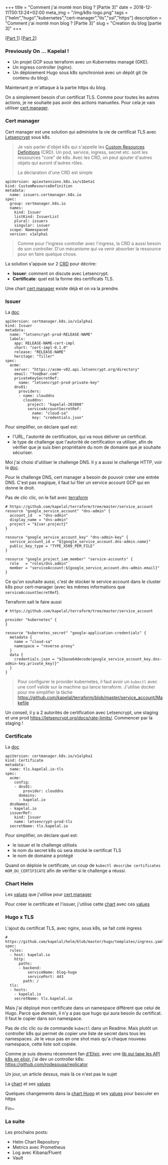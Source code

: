 +++
title = "Comment j'ai monté mon blog ? [Partie 3]"
date = 2018-12-11T00:13:24+02:00
meta_img = "/img/k8s-logo.png"
tags = ["helm","hugo","kubernetes","cert-manager","tls","ssl","https"]
description = "Comment j'ai monté mon blog ? [Partie 3]"
slug = "Creation du blog [partie 3]"
+++

[[Part 1](https://kapelal.io/blog/comment-jai-monté-mon-blog--partie-1/)]
[[Part 2](https://kapelal.io/blog/creation-du-blog-partie-2)]

### Previously On ... Kapelal !

+ Un projet GCP sous terraform avec un Kubernetes managé (GKE).
+ Un ingress controller (nginx).
+ Un déploiement Hugo sous k8s synchronisé avec un dépôt git (le contenu du blog).

Maintenant je m'attaque à la partie https du blog.

On a simplement besoin d'un certificat TLS. Comme pour toutes les autres actions, je ne souhaite pas avoir des actions manuelles. Pour cela je vais utiliser [cert manager](https://github.com/jetstack/cert-manager).

### Cert manager

Cert manager est une solution qui administre la vie de certificat TLS avec [Letsencrypt](https://letsencrypt.org/) sous k8s.

> Je vais parler d'objet k8s qui s'appelle les [Custom Resources Definitions](https://kubernetes.io/docs/concepts/extend-kubernetes/api-extension/custom-resources/) (CRD). Un pod, service, ingress, secret etc. sont les ressources "core" de k8s. Avec les CRD, on peut ajouter d'autres objets qui auront d'autres rôles.
>
> La déclaration d'une CRD est simple

```
apiVersion: apiextensions.k8s.io/v1beta1
kind: CustomResourceDefinition
metadata:
  name: issuers.certmanager.k8s.io
spec:
  group: certmanager.k8s.io
  names:
    kind: Issuer
    listKind: IssuerList
    plural: issuers
    singular: issuer
  scope: Namespaced
  version: v1alpha1
 ```
> Comme pour l'ingress controller avec l'ingress, la CRD a aussi besoin de son controller. D'un mécanisme qui va venir absorber la ressource pour en faire quelque chose.

La solution s'appuie sur 2 [CRD](http://docs.cert-manager.io/en/latest/reference/index.html) pour décrire:

+ **Issuer**: comment on discute avec Letsencrypt.
+ **Certificate**: quel est la forme des certificats TLS.

Une chart [cert manager](https://github.com/helm/charts/tree/master/stable/cert-manager) existe déjà et on va la prendre.

### Issuer

La [doc](http://docs.cert-manager.io/en/latest/reference/issuers.html)

```
apiVersion: certmanager.k8s.io/v1alpha1
kind: Issuer
metadata:
  name: "letsencrypt-prod-RELEASE-NAME"
  labels:
    app: RELEASE-NAME-cert-impl
    chart: "cert-impl-0.1.0"
    release: "RELEASE-NAME"
    heritage: "Tiller"
spec:
  acme:
    server: "https://acme-v02.api.letsencrypt.org/directory"
    email: "foo@bar.com"
    privateKeySecretRef:
      name: "letsencrypt-prod-private-key"
    dns01:
      providers:
      - name: clouddns
        clouddns:
          project: "kapelal-203808"
          serviceAccountSecretRef:
            name: "cloud-sa"
            key: "credentials.json"
```

Pour simplifier, on déclare quel est:

+ l'URL, l'autorité de certification, qui va nous délivrer un certificat.
+ le type de challenge que l'autorité de certification va utiliser, afin de vérifier que je suis bien propriétaire du nom de domaine que je souhaite sécuriser.

Moi j'ai choisi d'utiliser le challenge DNS. Il y a aussi le challenge HTTP, voir la [doc](https://letsencrypt.org/how-it-works/).

Pour le challenge DNS, cert manager a besoin de pouvoir créer une entrée DNS. C'est pas magique, il faut lui filer un service account GCP qui en donne le droit.

Pas de clic clic, on le fait avec [terraform](https://github.com/kapelal/terraform/tree/master/service_account)

```
# https://github.com/kapelal/terraform/tree/master/service_account
resource "google_service_account" "dns-admin" {
  account_id   = "dns-admin"
  display_name = "dns-admin"
  project = "${var.project}"
}

resource "google_service_account_key" "dns-admin-key" {
  service_account_id = "${google_service_account.dns-admin.name}"
  public_key_type = "TYPE_X509_PEM_FILE"
}

resource "google_project_iam_member" "service-accounts" {
  role   = "roles/dns.admin"
  member = "serviceAccount:${google_service_account.dns-admin.email}"
}
```

Ce qu'on souhaite aussi, c'est de stocker le service account dans le cluster k8s pour cert-manager (avec les mêmes informations que `serviceAccountSecretRef`).

Terraform sait le faire aussi

```
# https://github.com/kapelal/terraform/tree/master/service_account

provider "kubernetes" {
}

resource "kubernetes_secret" "google-application-credentials" {
  metadata {
    name = "cloud-sa"
    namespace = "reverse-proxy"
  }
  data {
    credentials.json = "${base64decode(google_service_account_key.dns-admin-key.private_key)}"
  }
}
```

> Pour configurer le provider kubernetes, il faut avoir un `kubectl` avec une conf valide sur la machine qui lance terraform. J'utilise docker pour me simplifier la tâche https://github.com/kapelal/terraform/blob/master/service_account/Makefile

Un conseil, il y a 2 autorités de certification avec Letsencrypt, une staging et une prod https://letsencrypt.org/docs/rate-limits/. Commencer par la staging !

### Certificate

La [doc](http://docs.cert-manager.io/en/latest/reference/certificates.html)

```
apiVersion: certmanager.k8s.io/v1alpha1
kind: Certificate
metadata:
  name: tls.kapelal.io-tls
spec:
  acme:
    config:
    - dns01:
        provider: clouddns
      domains:
      - kapelal.io
  dnsNames:
  - kapelal.io
  issuerRef:
    kind: Issuer
    name: letsencrypt-prod-tls
  secretName: tls.kapelal.io
```

Pour simplifier, on déclare quel est:

+ le issuer et le challenge utilisés
+ le nom du secret k8s où sera stocké le certificat TLS
+ le nom de domaine a protégé

Quand on déploie le certificate, un coup de `kubectl describe certificates NOM_DU_CERTIFICATE` afin de vérifier si le challenge a réussi.

### Chart Helm

Les [values](https://github.com/kapelal/helm/blob/master/cert-manager.yaml) que j'utilise pour [cert manager](https://github.com/helm/charts/tree/master/stable/cert-manager)

Pour créer le certificate et l'issuer, j'utilise cette [chart](https://github.com/kapelal/helm/tree/master/cert-impl) avec ces [values](https://github.com/kapelal/helm/blob/master/tls.yaml)

### Hugo x TLS

L'ajout du certificat TLS, avec nginx, sous k8s, se fait coté ingress

```
# https://github.com/kapelal/helm/blob/master/hugo/templates/ingress.yaml
spec:
  rules:
  - host: kapelal.io
    http:
      paths:
      - backend:
          serviceName: blog-hugo
          servicePort: 443
        path: /
  tls:
  - hosts:
    - kapelal.io
    secretName: tls.kapelal.io
```

Mais j'ai déployé mon certificate dans un namespace différent que celui de Hugo. Parce que demain, il n'y a pas que hugo qui aura besoin du certificat. Il faut le copier dans son namespace.

Pas de clic clic ou de commande `kubectl` dans un Readme. Mais plutôt un controller k8s qui permet de copier une liste de secret dans tous les namespaces. Je le veux pas en one shot mais qu'a chaque nouveau namespace, cette liste soit copiée.

Comme je suis devenu récemment fan [d'Elixir](https://elixir-lang.org/), avec une [lib qui tape les API k8s en elixir](https://github.com/obmarg/kazan), j'ai dev un controller k8s: https://github.com/rodesousa/replicator

Un jour, un article dessus, mais là ce n'est pas le sujet

La [chart](https://github.com/rodesousa/replicator/tree/master/chart/replicator) et ses [values](https://github.com/kapelal/helm/blob/master/replicator.yaml)

Quelques changements dans la [chart Hugo](https://github.com/kapelal/helm/tree/master/hugo) et ses [values](https://github.com/kapelal/helm/blob/master/hugo.yaml) pour basculer en https

Fin~

### La suite

Les prochains posts:

+ Helm Chart Repository
+ Metrics avec Prometheus
+ Log avec Kibana/Fluent
+ Vault
